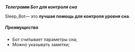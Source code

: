 ___Телеграмм Бот для контроля сна___<br>


Sleep_Bot— это **лучшая помощь для контроля уровня сна**.


##### Преимущества

- Бот считывает параметры сна;
- Можно указывать заметки;
